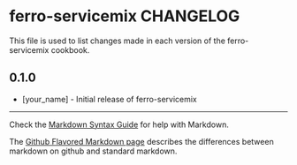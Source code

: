ferro-servicemix CHANGELOG
==========================

This file is used to list changes made in each version of the ferro-servicemix cookbook.

0.1.0
-----
- [your_name] - Initial release of ferro-servicemix

- - -
Check the [Markdown Syntax Guide](http://daringfireball.net/projects/markdown/syntax) for help with Markdown.

The [Github Flavored Markdown page](http://github.github.com/github-flavored-markdown/) describes the differences between markdown on github and standard markdown.
